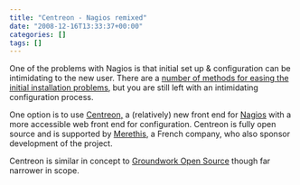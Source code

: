 ```yaml
---
title: "Centreon - Nagios remixed"
date: "2008-12-16T13:33:37+00:00"
categories: []
tags: []
---
```


One of the problems with Nagios is that initial set up &amp; configuration can be intimidating to the new user. There are a <a href="http://techteapot.com/top-3-easy-nagios-setup-options/">number of methods for easing the initial installation problems</a>, but you are still left with an intimidating configuration process.

One option is to use <a href="http://www.centreon.com/">Centreon,</a> a (relatively) new front end for <a href="http://nagios.org/">Nagios</a> with a more accessible web front end for configuration. Centreon is fully open source and is supported by <a href="http://www.merethis.com/">Merethis</a>, a French company, who also sponsor development of the project.

Centreon is similar in concept to <a href="http://www.groundworkopensource.com/">Groundwork Open Source</a> though far narrower in scope.
